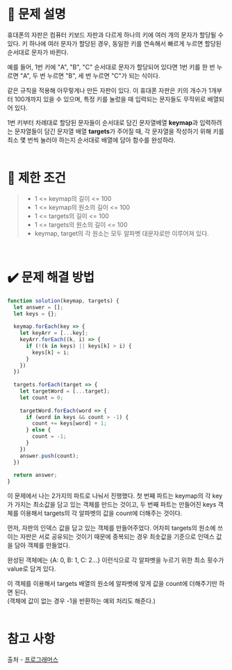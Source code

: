 # 📝 문제 설명
휴대폰의 자판은 컴퓨터 키보드 자판과 다르게 하나의 키에 여러 개의 문자가 할당될 수 있다. 키 하나에 여러 문자가 할당된 경우, 동일한 키를 연속해서 빠르게 누르면 할당된 순서대로 문자가 바뀐다.

예를 들어, 1번 키에 "A", "B", "C" 순서대로 문자가 할당되어 있다면 1번 키를 한 번 누르면 "A", 두 번 누르면 "B", 세 번 누르면 "C"가 되는 식이다.

같은 규칙을 적용해 아무렇게나 만든 자판이 있다. 이 휴대폰 자판은 키의 개수가 1개부터 100개까지 있을 수 있으며, 특정 키를 눌렀을 때 입력되는 문자들도 무작위로 배열되어 있다.

1번 키부터 차례대로 할당된 문자들이 순서대로 담긴 문자열베열 **keymap**과 입력하려는 문자열들이 담긴 문자열 배열 **targets**가 주어질 때, 각 문자열을 작성하기 위해 키를 최소 몇 번씩 눌러야 하는지 순서대로 배열에 담아 함수를 완성하라.
<br/><br/>

# 📌 제한 조건
>* 1 <= keymap의 길이 <= 100
>* 1 <= keymap의 원소의 길이 <= 100
>* 1 <= targets의 길이 <= 100
>* 1 <= targets의 원소의 길이 <= 100
>* keymap, target의 각 원소는 모두 알파벳 대문자로만 이루어져 있다.
<br/>

# ✔️ 문제 해결 방법
```Javascript
function solution(keymap, targets) {
  let answer = [];
  let keys = {};
  
  keymap.forEach(key => {
    let keyArr = [...key];
    keyArr.forEach((k, i) => {
      if (!(k in keys) || keys[k] > i) {
        keys[k] = i;
      }
    })
  })
  
  targets.forEach(target => {
    let targetWord = [...target];
    let count = 0;
    
    targetWord.forEach(word => {
      if (word in keys && count > -1) {
        count += keys[word] + 1;
      } else {
        count = -1;
      }
    })
    answer.push(count);
  })
  
  return answer;
}
```
이 문제에서 나는 2가지의 파트로 나눠서 진행했다. 첫 번째 파트는 keymap의 각 key가 가지는 최소값을 담고 있는 객체를 만드는 것이고, 두 번째 파트는 만들어진 keys 객체를 이용해서 targets의 각 알파벳의 값을 count에 더해주는 것이다.

먼저, 자판의 인덱스 값을 담고 있는 객체를 만들어주었다. 어차피 targets의 원소에 쓰이는 자판은 서로 공유되는 것이기 때문에
중복되는 경우 최솟값을 기준으로 인덱스 값을 담아 객체를 만들었다.

완성된 객체에는 {A: 0, B: 1, C: 2...} 이런식으로 각 알파벳을 누르기 위한 최소 횟수가 value로 담겨 있다.

이 객체를 이용해서 targets 배열의 원소에 알파벳에 맞게 값을 count에 더해주기만 하면 된다.
<br/>(객체에 값이 없는 경우 -1을 반환하는 예외 처리도 해준다.)
<br/><br/>

# 참고 사항
출처 - [프로그래머스](https://school.programmers.co.kr/learn/courses/30/lessons/160586)